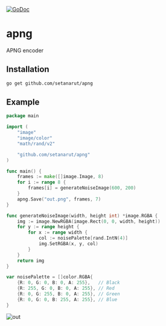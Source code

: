 [![GoDoc](https://godoc.org/github.com/setanarut/apng?status.svg)](https://pkg.go.dev/github.com/setanarut/apng)

# apng
APNG encoder

## Installation

```sh
go get github.com/setanarut/apng
```

## Example

```Go
package main

import (
	"image"
	"image/color"
	"math/rand/v2"

	"github.com/setanarut/apng"
)

func main() {
	frames := make([]image.Image, 8)
	for i := range 8 {
		frames[i] = generateNoiseImage(600, 200)
	}
	apng.Save("out.png", frames, 7)
}

func generateNoiseImage(width, height int) *image.RGBA {
	img := image.NewRGBA(image.Rect(0, 0, width, height))
	for y := range height {
		for x := range width {
			col := noisePalette[rand.IntN(4)]
			img.SetRGBA(x, y, col)
		}
	}
	return img
}

var noisePalette = []color.RGBA{
	{R: 0, G: 0, B: 0, A: 255},   // Black
	{R: 255, G: 0, B: 0, A: 255}, // Red
	{R: 0, G: 255, B: 0, A: 255}, // Green
	{R: 0, G: 0, B: 255, A: 255}, // Blue
}
```

![out](https://github.com/user-attachments/assets/b9c5d4f9-7479-479b-a2c3-a4642f5ccde3)

